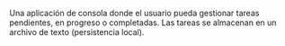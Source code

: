 Una aplicación de consola donde el usuario pueda gestionar tareas pendientes, en progreso o completadas. Las tareas se almacenan en un archivo de texto (persistencia local).